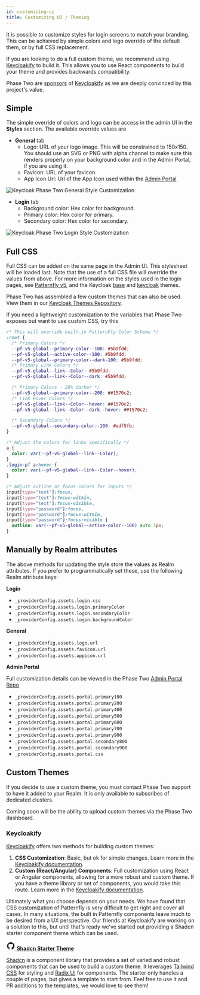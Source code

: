 ```yaml
---
id: customizing-ui
title: Customizing UI / Theming
---
```


It is possible to customize styles for login screens to match your branding. This can be achieved by simple colors and logo override of the default them, or by full CSS replacement.

If you are looking to do a full custom theme, we recommend using [Keycloakify](https://www.keycloakify.dev/) to build it. This allows you to use React components to build your theme and provides backwards compatibility.

Phase Two are [sponsors](/blog/phasetwo-keycloakify-partnership/) of [Keycloakify](https://www.keycloakify.dev) as we are deeply convinced by this project's value.

## Simple

The simple override of colors and logo can be access in the admin UI in the **Styles** section. The available override values are

- **General** tab
  - Logo: URL of your logo image. This will be constrained to 150x150. You should use an SVG or PNG with alpha channel to make sure this renders properly on your background color and in the Admin Portal, if you are using it.
  - Favicon: URL of your favicon.
  - App Icon Url: Url of the App Icon used within the [Admin Portal](https://github.com/p2-inc/phasetwo-admin-portal)

![Keycloak Phase Two General Style Customization](/docs/getting-started-customizing-ui-logos.png)

- **Login** tab
  - Background color: Hex color for background.
  - Primary color: Hex color for primary.
  - Secondary color: Hex color for secondary.

![Keycloak Phase Two Login Style Customization](/docs/getting-started-customizing-ui-colors.png)

## Full CSS

Full CSS can be added on the same page in the Admin UI. This stylesheet will be loaded last. Note that the use of a full CSS file will override the values from above. For more information on the styles used in the login pages, see [Patternfly v5](https://www.patternfly.org/), and the Keycloak [base](https://github.com/keycloak/keycloak/tree/main/themes/src/main/resources/theme/base/login) and [keycloak](https://github.com/keycloak/keycloak/blob/main/themes/src/main/resources/theme/keycloak/login/resources/css/login.css) themes.

Phase Two has assembled a few custom themes that can also be used. View them in our [Keycloak Themes Repository](https://github.com/p2-inc/keycloak-theme-template).

If you need a lightweight customization to the variables that Phase Two exposes but want to use custom CSS, try this

```css
/* This will override built-in PatternFly Color Scheme */
:root {
  /* Primary Colors */
  --pf-v5-global--primary-color--100: #5b9fdd;
  --pf-v5-global--active-color--100: #5b9fdd;
  --pf-v5-global--primary-color--dark-100: #5b9fdd;
  /* Primary Link Colors */
  --pf-v5-global--link--Color: #5b9fdd;
  --pf-v5-global--link--Color--dark: #5b9fdd;

  /* Primary Colors - 20% darker */
  --pf-v5-global--primary-color--200: ##1570c2;
  /* Link Hover Colors */
  --pf-v5-global--link--Color--hover: ##1570c2;
  --pf-v5-global--link--Color--dark--hover: ##1570c2;

  /* Secondary Colors */
  --pf-v5-global--secondary-color--100: #edf5fb;
}

/* Adjust the colors for links specifically */
a {
  color: var(--pf-v5-global--link--Color);
}
.login-pf a:hover {
  color: var(--pf-v5-global--link--Color--hover);
}

/* Adjust outline or focus colors for inputs */
input[type="text"]:focus,
input[type="text"]:focus-within,
input[type="text"]:focus-visible,
input[type="password"]:focus,
input[type="password"]:focus-within,
input[type="password"]:focus-visible {
  outline: var(--pf-v5-global--active-color--100) auto 1px;
}
```

## Manually by Realm attributes

The above methods for updating the style store the values as Realm attributes. If you prefer to programmatically set these, use the following Realm attribute keys:

**Login**

- `_providerConfig.assets.login.css`
- `_providerConfig.assets.login.primaryColor`
- `_providerConfig.assets.login.secondaryColor`
- `_providerConfig.assets.login.backgroundColor`

**General**

- `_providerConfig.assets.logo.url`
- `_providerConfig.assets.favicon.url`
- `_providerConfig.assets.appicon.url`

**Admin Portal**

Full customization details can be viewed in the Phase Two [Admin Portal Repo](https://github.com/p2-inc/phasetwo-admin-portal)

- `_providerConfig.assets.portal.primary100`
- `_providerConfig.assets.portal.primary200`
- `_providerConfig.assets.portal.primary400`
- `_providerConfig.assets.portal.primary500`
- `_providerConfig.assets.portal.primary600`
- `_providerConfig.assets.portal.primary700`
- `_providerConfig.assets.portal.primary900`
- `_providerConfig.assets.portal.secondary800`
- `_providerConfig.assets.portal.secondary900`
- `_providerConfig.assets.portal.css`

## Custom Themes

If you decide to use a custom theme, you must contact Phase Two support to have it added to your Realm. It is only available to subscribes of dedicated clusters.

Coming soon will be the ability to upload custom themes via the Phase Two dashboard.

### Keycloakify

[Keycloakify](https://www.keycloakify.dev) offers two methods for building custom themes:

1. **CSS Customization**: Basic, but ok for simple changes. Learn more in the [Keycloakify documentation](https://docs.keycloakify.dev/css-customization).
2. **Custom (React/Angular) Components**: Full customization using React or Angular components, allowing for a more robust and custom theme. If you have a theme library or set of components, you would take this route. Learn more in the [Keycloakify documentation](https://docs.keycloakify.dev/common-use-case-examples/using-a-component-library).

Ultimately what you choose depends on your needs. We have found that CSS customization of Patternfly is very difficult to get right and cover all cases. In many situations, the built in Patternfly components leave much to be desired from a UX perspective. Our friends at Keycloakify are working on a solution to this, but until that's ready we've started out providing a Shadcn starter component theme which can be used.

[<svg xmlns="http://www.w3.org/2000/svg" width="24" height="24" viewBox="0 0 24 24"><path fill="currentColor" d="M12 2A10 10 0 0 0 2 12c0 4.42 2.87 8.17 6.84 9.5c.5.08.66-.23.66-.5v-1.69c-2.77.6-3.36-1.34-3.36-1.34c-.46-1.16-1.11-1.47-1.11-1.47c-.91-.62.07-.6.07-.6c1 .07 1.53 1.03 1.53 1.03c.87 1.52 2.34 1.07 2.91.83c.09-.65.35-1.09.63-1.34c-2.22-.25-4.55-1.11-4.55-4.92c0-1.11.38-2 1.03-2.71c-.1-.25-.45-1.29.1-2.64c0 0 .84-.27 2.75 1.02c.79-.22 1.65-.33 2.5-.33s1.71.11 2.5.33c1.91-1.29 2.75-1.02 2.75-1.02c.55 1.35.2 2.39.1 2.64c.65.71 1.03 1.6 1.03 2.71c0 3.82-2.34 4.66-4.57 4.91c.36.31.69.92.69 1.85V21c0 .27.16.59.67.5C19.14 20.16 22 16.42 22 12A10 10 0 0 0 12 2"/></svg> **Shadcn Starter Theme**](https://github.com/p2-inc/keycloakify-starter-shadcn)

[Shadcn](https://ui.shadcn.com/) is a component library that provides a set of varied and robust components that can be used to build a custom theme. It leverages [Tailwind CSS](https://tailwindcss.com) for styling and [Radix UI](https://www.radix-ui.com/) for components. The starter only handles a couple of pages, but gives a template to start from. Feel free to use it and PR additions to the templates, we would love to see them!
